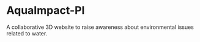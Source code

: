 # AquaImpact-PI
A collaborative 3D website to raise awareness about environmental issues related to water.
